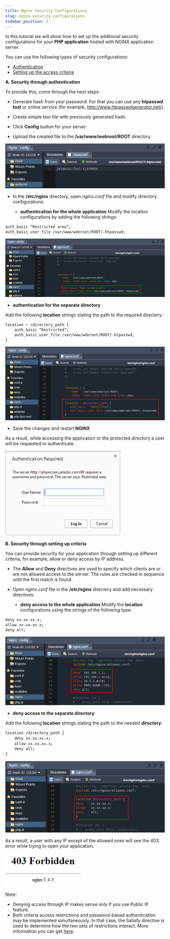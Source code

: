 ```yaml
---
title: Nginx Security Configurations
slug: nginx-security-configurations
sidebar_position: 2
---
```


<!-- ## Security Configurations for NGINX -->

In this tutorial we will show how to set up the additional security configurations for your **PHP application** hosted with NGINX application server.

You can use the following types of security configurations:

- [Authentication](https://cloudmydc.com/)
- [Setting up the access criteria](https://cloudmydc.com/)

**A. Security through authentication**

To provide this, come through the next steps:

- Generate hash from your password. For that you can use any **htpasswd tool** or online service (for example, http://www.htpasswdgenerator.net/).

- Create simple text file with previously generated hash.

- Click **Config** button for your server.

- Upload the created file to the **/var/www/webroot/ROOT** directory.

<div style={{
    display:'flex',
    justifyContent: 'center',
    margin: '0 0 1rem 0'
}}>

![Locale Dropdown](./img/NGINXSecurityConfigurations/10.png)

</div>

- In the **/etc/nginx** directory, open _nginx.conf_ file and modify directory configurations:

  - **authentication for the whole application** Modify the location configurations by adding the following strings:

```
auth_basic “Restricted area”;
auth_basic_user_file /var/www/webroot/ROOT/.htpasswd;
```

<div style={{
    display:'flex',
    justifyContent: 'center',
    margin: '0 0 1rem 0'
}}>

![Locale Dropdown](./img/NGINXSecurityConfigurations/11.png)

</div>

- **authentication for the separate directory**

Add the following **location** strings stating the path to the required directory:

```
location ~ /directory_path {
    auth_basic “Restricted”;
    auth_basic_user_file /var/www/webroot/ROOT/.htpasswd;
}
```

<div style={{
    display:'flex',
    justifyContent: 'center',
    margin: '0 0 1rem 0'
}}>

![Locale Dropdown](./img/NGINXSecurityConfigurations/12.png)

</div>

- Save the changes and restart **NGINX**

As a result, while accessing the application or the protected directory a user will be requested to authenticate.

<div style={{
    display:'flex',
    justifyContent: 'center',
    margin: '0 0 1rem 0'
}}>

![Locale Dropdown](./img/NGINXSecurityConfigurations/authentication-required.png)

</div>

**B. Security through setting up criteria**

You can provide security for your application through setting up different criteria, for example, allow or deny access by IP address.

- The **Allow** and **Deny** directives are used to specify which clients are or are not allowed access to the server. The rules are checked in sequence until the first match is found.
- Open _nginx.conf_ file in the **/etc/nginx** directory and add necessary directives:

  - **deny access to the whole application** Modify the **location** configurations using the strings of the following type:

```
deny xx.xx.xx.x;
allow xx.xx.xx.x;
deny all;
```

<div style={{
    display:'flex',
    justifyContent: 'center',
    margin: '0 0 1rem 0'
}}>

![Locale Dropdown](./img/NGINXSecurityConfigurations/13.png)

</div>

- **deny access to the separate directory**

Add the following **location** strings stating the path to the needed **directory**:

```bash
location /directory_path {
    deny xx.xx.xx.x;
    allow xx.xx.xx.x;
    deny all;
}
```

<div style={{
    display:'flex',
    justifyContent: 'center',
    margin: '0 0 1rem 0'
}}>

![Locale Dropdown](./img/NGINXSecurityConfigurations/14.png)

</div>

As a result, a user with any IP except of the allowed ones will see the 403 error while trying to open your application.

<div style={{
    display:'flex',
    justifyContent: 'center',
    margin: '0 0 1rem 0'
}}>

![Locale Dropdown](./img/NGINXSecurityConfigurations/403-forbidden-nginx.png)

</div>

Note:

- Denying access through IP makes sense only if you use Public IP feature.
- Both criteria access restrictions and password-based authentication may be implemented simultaneously. In that case, the Satisfy directive is used to determine how the two sets of restrictions interact. More information you can get [here](https://cloudmydc.com/).

